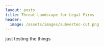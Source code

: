 ```yaml
---
layout: posts
title: Threat Landscape for Legal Firms
header:
  image: /assets/images/subvertec-cut.png
---
```

just testing the things